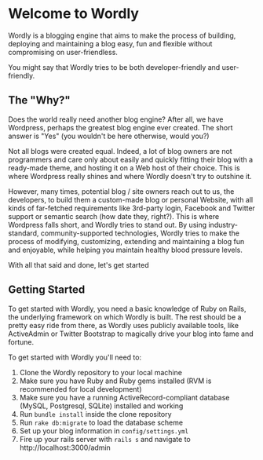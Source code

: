# Welcome to Wordly

Wordly is a blogging engine that aims to make the process of building, deploying and maintaining a blog easy, fun and flexible
without compromising on user-friendless.

You might say that Wordly tries to be both developer-friendly and user-friendly.

## The "Why?"

Does the world really need another blog engine? After all, we have Wordpress, perhaps the greatest blog engine ever created.
The short answer is "Yes" (you wouldn't be here otherwise, would you?)

Not all blogs were created equal. Indeed, a lot of blog owners are not programmers and care only about easily and quickly fitting
their blog with a ready-made theme, and hosting it on a Web host of their choice. This is where Wordpress really shines
and where Wordly doesn't try to outshine it.

However, many times, potential blog / site owners reach out to us, the developers, to build them a custom-made blog or personal
Website, with all kinds of far-fetched requirements like 3rd-party login, Facebook and Twitter support or semantic search (how date they, right?).
This is where Wordpress falls short, and Wordly tries to stand out. By using industry-standard, community-supported technologies, Wordly
tries to make the process of modifying, customizing, extending and maintaining a blog fun and enjoyable, while helping you maintain healthy
blood pressure levels.

With all that said and done, let's get started

## Getting Started

To get started with Wordly, you need a basic knowledge of Ruby on Rails, the underlying framework on which Wordly is built. The
rest should be a pretty easy ride from there, as Wordly uses publicly available tools, like ActiveAdmin or Twitter Bootstrap to
magically drive your blog into fame and fortune.

To get started with Wordly you'll need to:

1. Clone the Wordly repository to your local machine
1. Make sure you have Ruby and Ruby gems installed (RVM is recommended for local development)
1. Make sure you have a running ActiveRecord-compliant database (MySQL, Postgresql, SQLite) installed and working
1. Run `bundle install` inside the clone repository
1. Run `rake db:migrate` to load the database scheme
1. Set up your blog information in `config/settings.yml`
1. Fire up your rails server with `rails s` and navigate to http://localhost:3000/admin
